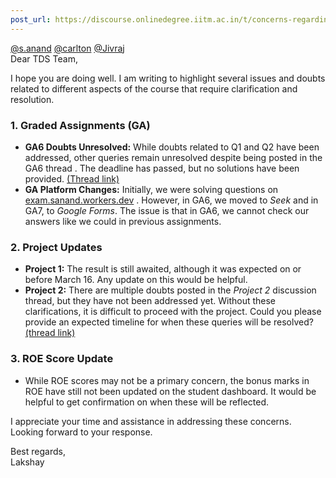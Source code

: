 ```yaml
---
post_url: https://discourse.onlinedegree.iitm.ac.in/t/concerns-regarding-various-issues-graded-assignments-project-doubts-and-roe-score-updates/170147/1
---
```

[@s.anand](/u/s.anand) [@carlton](/u/carlton) [@Jivraj](/u/jivraj)  
Dear TDS Team,

I hope you are doing well. I am writing to highlight several issues and doubts related to different aspects of the course that require clarification and resolution.

### 1. Graded Assignments (GA)

* **GA6 Doubts Unresolved:** While doubts related to Q1 and Q2 have been addressed, other queries remain unresolved despite being posted in the GA6 thread . The deadline has passed, but no solutions have been provided. [(Thread link)](https://discourse.onlinedegree.iitm.ac.in/t/graded-assignment-6/169283)
* **GA Platform Changes:** Initially, we were solving questions on [exam.sanand.workers.dev](https://exam.sanand.workers.dev) . However, in GA6, we moved to *Seek* and in GA7, to *Google Forms*. The issue is that in GA6, we cannot check our answers like we could in previous assignments.

### 2. Project Updates

* **Project 1:** The result is still awaited, although it was expected on or before March 16. Any update on this would be helpful.
* **Project 2:** There are multiple doubts posted in the *Project 2* discussion thread, but they have not been addressed yet. Without these clarifications, it is difficult to proceed with the project. Could you please provide an expected timeline for when these queries will be resolved? [(thread link)](https://discourse.onlinedegree.iitm.ac.in/t/project-2-tds-solver-discussion-thread/169029/29)

### 3. ROE Score Update

* While ROE scores may not be a primary concern, the bonus marks in ROE have still not been updated on the student dashboard. It would be helpful to get confirmation on when these will be reflected.

I appreciate your time and assistance in addressing these concerns. Looking forward to your response.

Best regards,  
Lakshay